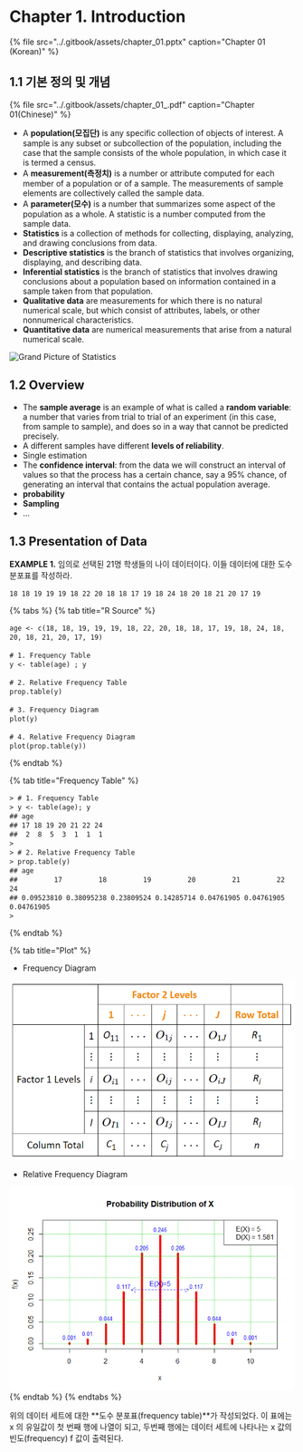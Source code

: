 # Chapter 1. Introduction

{% file src="../.gitbook/assets/chapter\_01.pptx" caption="Chapter 01 \(Korean\)" %}

## 1.1 기본 정의 및 개념

{% file src="../.gitbook/assets/chapter\_01\_.pdf" caption="Chapter 01\(Chinese\)" %}

* A **population\(모집단\)** is any specific collection of objects of interest. A sample is any subset or subcollection of the population, including the case that the sample consists of the whole population, in which case it is termed a census.
* A **measurement\(측정치\)** is a number or attribute computed for each member of a population or of a sample. The measurements of sample elements are collectively called the sample data.
* A **parameter\(모수\)** is a number that summarizes some aspect of the population as a whole. A statistic is a number computed from the sample data.
* **Statistics** is a collection of methods for collecting, displaying, analyzing, and drawing conclusions from data.
* **Descriptive statistics** is the branch of statistics that involves organizing, displaying, and describing data.
* **Inferential statistics** is the branch of statistics that involves drawing conclusions about a population based on information contained in a sample taken from that population.
* **Qualitative data** are measurements for which there is no natural numerical scale, but which consist of attributes, labels, or other nonnumerical characteristics.
* **Quantitative data** are numerical measurements that arise from a natural numerical scale.

![Grand Picture of Statistics](../.gitbook/assets/20191010_130523.png)

## 1.2 Overview

* The **sample average** is an example of what is called a **random variable**: a number that varies from trial to trial of an experiment \(in this case, from sample to sample\), and does so in a way that cannot be predicted precisely.
* A different samples have different **levels of reliability**.
* Single estimation
* The **confidence interval**: from the data we will construct an interval of values so that the process has a certain chance, say a 95% chance, of generating an interval that contains the actual population average.
* **probability**
* **Sampling**
* ...

## 1.3 Presentation of Data

**EXAMPLE 1.** 임의로 선택된 21명 학생들의 나이 데이터이다. 이들 데이터에 대한 도수 분포표를 작성하라.

```text
18 18 19 19 19 18 22 20 18 18 17 19 18 24 18 20 18 21 20 17 19
```

{% tabs %}
{% tab title="R Source" %}
```text
age <- c(18, 18, 19, 19, 19, 18, 22, 20, 18, 18, 17, 19, 18, 24, 18, 20, 18, 21, 20, 17, 19)

# 1. Frequency Table
y <- table(age) ; y

# 2. Relative Frequency Table
prop.table(y)

# 3. Frequency Diagram
plot(y)

# 4. Relative Frequency Diagram
plot(prop.table(y))
```
{% endtab %}

{% tab title="Frequency Table" %}
```text
> # 1. Frequency Table
> y <- table(age); y
## age
## 17 18 19 20 21 22 24 
##  2  8  5  3  1  1  1 
>
> # 2. Relative Frequency Table
> prop.table(y)
## age
##         17         18         19         20         21         22         24 
## 0.09523810 0.38095238 0.23809524 0.14285714 0.04761905 0.04761905 0.04761905 
> 
```
{% endtab %}

{% tab title="Plot" %}
* Frequency Diagram

![](../.gitbook/assets/image%20%28214%29.png)

* Relative Frequency Diagram

![](../.gitbook/assets/image%20%2828%29.png)
{% endtab %}
{% endtabs %}

위의 데이터 세트에 대한 **도수 분포표\(frequency table\)**가 작성되었다. 이 표에는 x 의 유일값이 첫 번째 행에 나열이 되고, 두번째 행에는 데이터 세트에 나타나는 x 값의 빈도\(frequency\) f 값이 출력된다.


